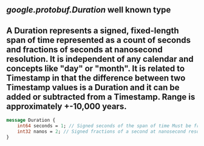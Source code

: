 *google.protobuf.Duration* well known type
---
A Duration represents a signed, fixed-length span of time represented as a count of seconds and fractions of seconds at nanosecond resolution.
It is independent of any calendar and concepts like "day" or "month". 
It is related to Timestamp in that the difference between two Timestamp values is a Duration and it can be added or subtracted from a Timestamp. 
Range is approximately +-10,000 years.
---
```proto
message Duration {
    int64 seconds = 1; // Signed seconds of the span of time Must be from -315,576,000,000 to +315,576,000,000 inclusive
    int32 nanos = 2; // Signed fractions of a second at nanosecond resolution of the span of time. Durations less than one second are represented with a 0  `seconds` field and a positive or negative `nanos` field.
}
```